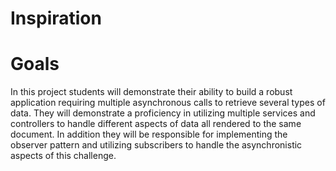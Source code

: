 Inspiration
============

# Goals

In this project students will demonstrate their ability to build a robust application requiring multiple asynchronous calls to retrieve several types of data. They will demonstrate a proficiency in utilizing multiple services and controllers to handle different aspects of data all rendered to the same document. In addition they will be responsible for implementing the observer pattern and utilizing subscribers to handle the asynchronistic aspects of this challenge.
